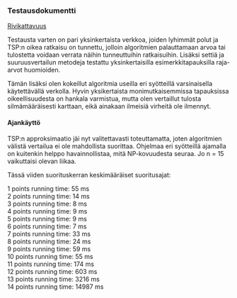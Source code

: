 ### Testausdokumentti

[Rivikattavuus](https://htmlpreview.github.io/?https://github.com/mkmoisio/Kebab-Delivery-Problem/blob/master/doc/jacoco/html/index.html)

Testausta varten on pari yksinkertaista verkkoa, joiden lyhimmät polut ja TSP:n oikea ratkaisu on tunnettu, jolloin algoritmien palauttamaan arvoa tai tulostetta voidaan verrata näihin tunneuttuihin ratkaisuihin. Lisäksi settiä ja suuruusvertailun metodeja testattu yksinkertaisilla esimerkkitapauksilla raja-arvot huomioiden.

Tämän lisäksi olen kokeillut algoritmia useilla eri syötteillä varsinaisella käytettävällä verkolla. Hyvin yksikertaista monimutkaisemmissa tapauksissa oikeellisuudesta on hankala varmistua, mutta olen vertaillut tulosta silmämääräisesti karttaan, eikä ainakaan ilmeisiä virheitä ole ilmennyt.

#### Ajankäyttö

TSP:n approksimaatio jäi nyt valitettavasti toteuttamatta, joten algoritmien välistä vertailua ei ole mahdollista suorittaa. Ohjelmaa eri syötteillä ajamalla on kuitenkin helppo havainnollistaa, mitä NP-kovuudesta seuraa. Jo n = 15 vaikuttaisi olevan liikaa.

Tässä viiden suorituskerran keskimääräiset suoritusajat:

1 points running time: 55 ms  
2 points running time: 14 ms    
3 points running time: 8 ms   
4 points running time: 9 ms   
5 points running time: 9 ms   
6 points running time: 7 ms   
7 points running time: 33 ms  
8 points running time: 24 ms  
9 points running time: 59 ms  
10 points running time: 55 ms   
11 points running time: 174 ms  
12 points running time: 603 ms  
13 points running time: 3216 ms   
14 points running time: 14987 ms  

